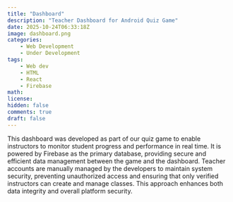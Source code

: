 ```yaml
---
title: "Dashboard"
description: "Teacher Dashboard for Android Quiz Game"
date: 2025-10-24T06:33:18Z
image: dashboard.png
categories:
    - Web Development
    - Under Development
tags:
    - Web dev
    - HTML
    - React
    - Firebase
math: 
license: 
hidden: false
comments: true
draft: false
---
```

This dashboard was developed as part of our quiz game to enable instructors to monitor student progress and performance in real time. It is powered by Firebase as the primary database, providing secure and efficient data management between the game and the dashboard. Teacher accounts are manually managed by the developers to maintain system security, preventing unauthorized access and ensuring that only verified instructors can create and manage classes. This approach enhances both data integrity and overall platform security.